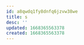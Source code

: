 ```yaml
---
id: a8qwdq1fy8dnfq6jzvw38we
title: s
desc: ''
updated: 1668365563378
created: 1668365563378
---
```


